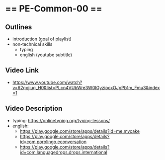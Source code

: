 # == PE-Common-00 ==
## Outlines
- introduction (goal of playlist)
- non-technical skills
    - typing
    - english (youtube subtitle)

## Video Link
- https://www.youtube.com/watch?v=62qojiuq_H0&list=PLcn4VUbWre3W0IGyziooxOJpPb1m_Fmu3&index=1

## Video Description
- typing: https://onlinetyping.org/typing-lessons/
- english:
  - https://play.google.com/store/apps/details?id=me.mycake
  - https://play.google.com/store/apps/details?id=com.porolingo.econversation
  - https://play.google.com/store/apps/details?id=com.languagedrops.drops.international
    
